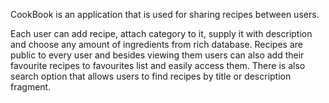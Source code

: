 CookBook is an application that is used for sharing recipes between users. 

Each user can add recipe, attach category to it, supply it with description and choose any amount of ingredients from rich database. 
Recipes are public to every user and besides viewing them users can also add their favourite recipes to favourites list and easily access them. 
There is also search option that allows users to find recipes by title or description fragment.
